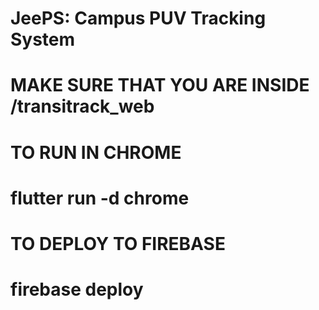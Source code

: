 # JeePS: Campus PUV Tracking System

# MAKE SURE THAT YOU ARE INSIDE /transitrack_web

# TO RUN IN CHROME
# flutter run -d chrome

# TO DEPLOY TO FIREBASE
# firebase deploy